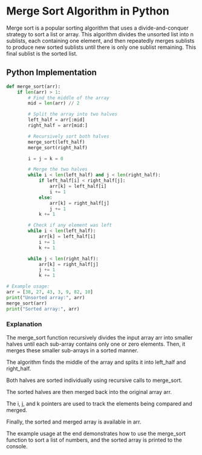 # Merge Sort Algorithm in Python

Merge sort is a popular sorting algorithm that uses a divide-and-conquer strategy to sort a list or array. This algorithm divides the unsorted list into n sublists, each containing one element, and then repeatedly merges sublists to produce new sorted sublists until there is only one sublist remaining. This final sublist is the sorted list.

## Python Implementation

```python
def merge_sort(arr):
    if len(arr) > 1:
        # Find the middle of the array
        mid = len(arr) // 2

        # Split the array into two halves
        left_half = arr[:mid]
        right_half = arr[mid:]

        # Recursively sort both halves
        merge_sort(left_half)
        merge_sort(right_half)

        i = j = k = 0

        # Merge the two halves
        while i < len(left_half) and j < len(right_half):
            if left_half[i] < right_half[j]:
                arr[k] = left_half[i]
                i += 1
            else:
                arr[k] = right_half[j]
                j += 1
            k += 1

        # Check if any element was left
        while i < len(left_half):
            arr[k] = left_half[i]
            i += 1
            k += 1

        while j < len(right_half):
            arr[k] = right_half[j]
            j += 1
            k += 1

# Example usage:
arr = [38, 27, 43, 3, 9, 82, 10]
print("Unsorted array:", arr)
merge_sort(arr)
print("Sorted array:", arr)
```

### Explanation
The merge_sort function recursively divides the input array arr into smaller halves until each sub-array contains only one or zero elements. Then, it merges these smaller sub-arrays in a sorted manner.

The algorithm finds the middle of the array and splits it into left_half and right_half.

Both halves are sorted individually using recursive calls to merge_sort.

The sorted halves are then merged back into the original array arr.

The i, j, and k pointers are used to track the elements being compared and merged.

Finally, the sorted and merged array is available in arr.

The example usage at the end demonstrates how to use the merge_sort function to sort a list of numbers, and the sorted array is printed to the console.

